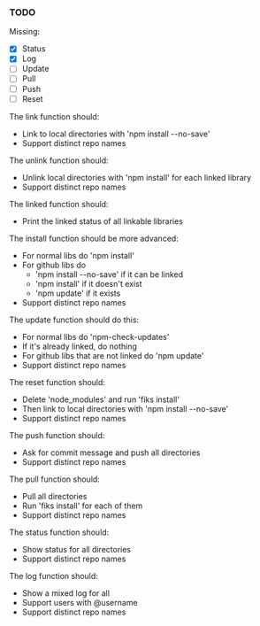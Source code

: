 ### TODO

Missing:
  - [x] Status
  - [x] Log
  - [ ] Update
  - [ ] Pull
  - [ ] Push
  - [ ] Reset

The link function should:
  - Link to local directories with 'npm install --no-save'
  - Support distinct repo names

The unlink function should:
  - Unlink local directories with 'npm install' for each linked library
  - Support distinct repo names

The linked function should:
  - Print the linked status of all linkable libraries

The install function should be more advanced:
  - For normal libs do 'npm install'
  - For github libs do
    - 'npm install --no-save' if it can be linked
    - 'npm install' if it doesn't exist
    - 'npm update' if it exists
  - Support distinct repo names

The update function should do this:
  - For normal libs do 'npm-check-updates'
  - If it's already linked, do nothing
  - For github libs that are not linked do 'npm update'
  - Support distinct repo names

The reset function should:
  - Delete 'node_modules' and run 'fiks install'
  - Then link to local directories with 'npm install --no-save'
  - Support distinct repo names

The push function should:
  - Ask for commit message and push all directories
  - Support distinct repo names

The pull function should:
  - Pull all directories
  - Run 'fiks install' for each of them
  - Support distinct repo names

The status function should:
  - Show status for all directories
  - Support distinct repo names

The log function should:
  - Show a mixed log for all
  - Support users with @username
  - Support distinct repo names
